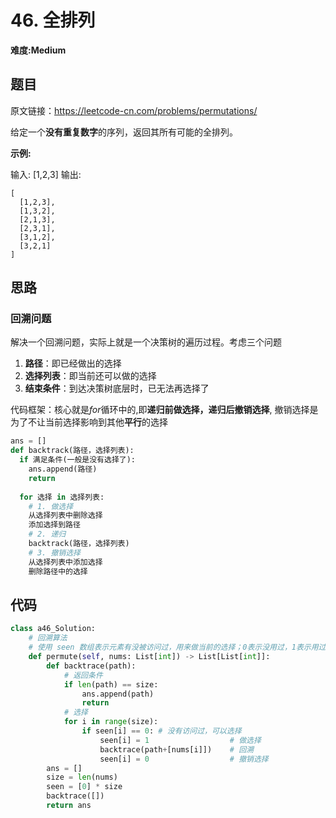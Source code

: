 # 46. 全排列
**难度:Medium**
## 题目
原文链接：https://leetcode-cn.com/problems/permutations/

给定一个**没有重复数字**的序列，返回其所有可能的全排列。

**示例:**

输入: [1,2,3]
输出:
```
[
  [1,2,3],
  [1,3,2],
  [2,1,3],
  [2,3,1],
  [3,1,2],
  [3,2,1]
]
```

## 思路
### 回溯问题

解决一个回溯问题，实际上就是一个决策树的遍历过程。考虑三个问题
1. **路径**：即已经做出的选择
2. **选择列表**：即当前还可以做的选择
3. **结束条件**：到达决策树底层时，已无法再选择了

代码框架：核心就是*for*循环中的,即**递归前做选择，递归后撤销选择**, 撤销选择是为了不让当前选择影响到其他**平行**的选择
```python
ans = []
def backtrack(路径，选择列表):
  if 满足条件(一般是没有选择了):
    ans.append(路径)
    return
  
  for 选择 in 选择列表:
    # 1. 做选择
    从选择列表中删除选择
    添加选择到路径
    # 2. 递归
    backtrack(路径，选择列表)
    # 3. 撤销选择
    从选择列表中添加选择
    删除路径中的选择
```
## 代码
```python
class a46_Solution:
    # 回溯算法
    # 使用 seen 数组表示元素有没被访问过，用来做当前的选择；0表示没用过，1表示用过
    def permute(self, nums: List[int]) -> List[List[int]]:
        def backtrace(path):
            # 返回条件
            if len(path) == size:
                ans.append(path)
                return
            # 选择
            for i in range(size):
                if seen[i] == 0: # 没有访问过，可以选择
                    seen[i] = 1                  # 做选择
                    backtrace(path+[nums[i]])    # 回溯
                    seen[i] = 0                  # 撤销选择
        ans = []
        size = len(nums)
        seen = [0] * size
        backtrace([])
        return ans
```
